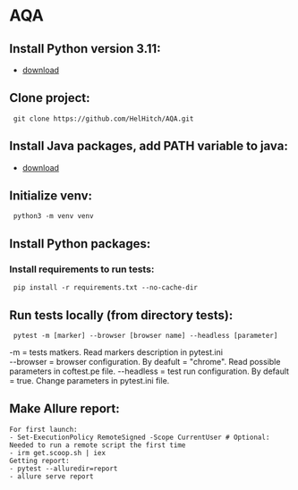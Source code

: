 # AQA

## Install Python version 3.11:
- [download](https://www.python.org/downloads/) 
     
## Clone project:
     git clone https://github.com/HelHitch/AQA.git

## Install Java packages, add PATH variable to java:  
- [download](https://learn.microsoft.com/en-us/java/openjdk/download)
     
## Initialize venv:
     python3 -m venv venv

## Install Python packages:
###  Install requirements to run tests:
     pip install -r requirements.txt --no-cache-dir

## Run tests locally (from directory tests):
     pytest -m [marker] --browser [browser name] --headless [parameter]
 -m = tests matkers. Read markers description in pytest.ini  
 --browser = browser configuration.  By deafult = "chrome". Read possible parameters in coftest.pe file.
 --headless = test run configuration. By default = true. Change parameters in pytest.ini file.


## Make Allure report:
    For first launch:
    - Set-ExecutionPolicy RemoteSigned -Scope CurrentUser # Optional: Needed to run a remote script the first time
    - irm get.scoop.sh | iex
    Getting report:
    - pytest --alluredir=report
    - allure serve report
    
    
    
